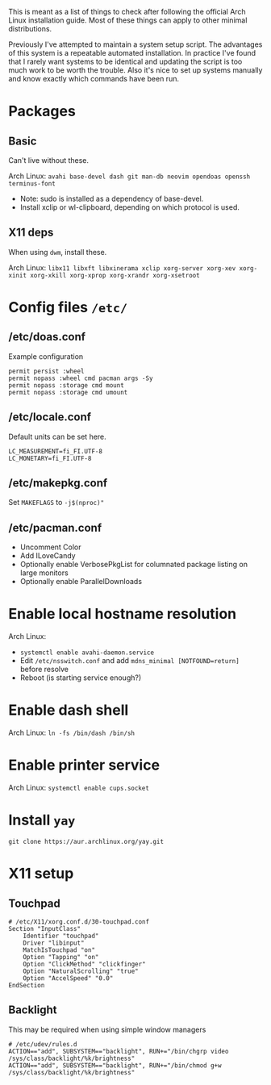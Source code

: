 This is meant as a list of things to check after following the official Arch Linux installation guide.
Most of these things can apply to other minimal distributions.

Previously I've attempted to maintain a system setup script.
The advantages of this system is a repeatable automated installation.
In practice I've found that I rarely want systems to be identical and updating the script is too much work to be worth the trouble.
Also it's nice to set up systems manually and know exactly which commands have been run.

# Packages

## Basic

Can't live without these.

Arch Linux: `avahi base-devel dash git man-db neovim opendoas openssh terminus-font`

 - Note: sudo is installed as a dependency of base-devel.
 - Install xclip or wl-clipboard, depending on which protocol is used.

## X11 deps

When using `dwm`, install these.

Arch Linux: `libx11 libxft libxinerama xclip xorg-server xorg-xev xorg-xinit xorg-xkill xorg-xprop xorg-xrandr xorg-xsetroot`

# Config files `/etc/`

## /etc/doas.conf

Example configuration

```
permit persist :wheel
permit nopass :wheel cmd pacman args -Sy
permit nopass :storage cmd mount
permit nopass :storage cmd umount
```

## /etc/locale.conf

Default units can be set here.

```
LC_MEASUREMENT=fi_FI.UTF-8
LC_MONETARY=fi_FI.UTF-8
```

## /etc/makepkg.conf

Set `MAKEFLAGS` to `-j$(nproc)"`

## /etc/pacman.conf

- Uncomment Color
- Add ILoveCandy
- Optionally enable VerbosePkgList for columnated package listing on large monitors
- Optionally enable ParallelDownloads

# Enable local hostname resolution

Arch Linux:

- `systemctl enable avahi-daemon.service`
- Edit `/etc/nsswitch.conf` and add `mdns_minimal [NOTFOUND=return]` before resolve
- Reboot (is starting service enough?)

# Enable dash shell

Arch Linux: `ln -fs /bin/dash /bin/sh`

# Enable printer service

Arch Linux: `systemctl enable cups.socket`

# Install `yay`

`git clone https://aur.archlinux.org/yay.git`

# X11 setup

## Touchpad

```
# /etc/X11/xorg.conf.d/30-touchpad.conf
Section "InputClass"
	Identifier "touchpad"
	Driver "libinput"
	MatchIsTouchpad "on"
	Option "Tapping" "on"
	Option "ClickMethod" "clickfinger"
	Option "NaturalScrolling" "true"
	Option "AccelSpeed" "0.0"
EndSection
```

## Backlight

This may be required when using simple window managers

```
# /etc/udev/rules.d
ACTION=="add", SUBSYSTEM=="backlight", RUN+="/bin/chgrp video /sys/class/backlight/%k/brightness"
ACTION=="add", SUBSYSTEM=="backlight", RUN+="/bin/chmod g+w /sys/class/backlight/%k/brightness"
```

